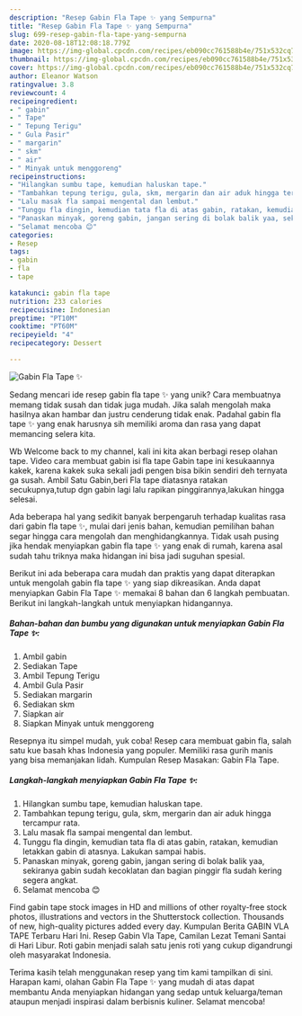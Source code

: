 ```yaml
---
description: "Resep Gabin Fla Tape ✨ yang Sempurna"
title: "Resep Gabin Fla Tape ✨ yang Sempurna"
slug: 699-resep-gabin-fla-tape-yang-sempurna
date: 2020-08-18T12:08:18.779Z
image: https://img-global.cpcdn.com/recipes/eb090cc761588b4e/751x532cq70/gabin-fla-tape-✨-foto-resep-utama.jpg
thumbnail: https://img-global.cpcdn.com/recipes/eb090cc761588b4e/751x532cq70/gabin-fla-tape-✨-foto-resep-utama.jpg
cover: https://img-global.cpcdn.com/recipes/eb090cc761588b4e/751x532cq70/gabin-fla-tape-✨-foto-resep-utama.jpg
author: Eleanor Watson
ratingvalue: 3.8
reviewcount: 4
recipeingredient:
- " gabin"
- " Tape"
- " Tepung Terigu"
- " Gula Pasir"
- " margarin"
- " skm"
- " air"
- " Minyak untuk menggoreng"
recipeinstructions:
- "Hilangkan sumbu tape, kemudian haluskan tape."
- "Tambahkan tepung terigu, gula, skm, mergarin dan air aduk hingga tercampur rata."
- "Lalu masak fla sampai mengental dan lembut."
- "Tunggu fla dingin, kemudian tata fla di atas gabin, ratakan, kemudian letakkan gabin di atasnya. Lakukan sampai habis."
- "Panaskan minyak, goreng gabin, jangan sering di bolak balik yaa, sekiranya gabin sudah kecoklatan dan bagian pinggir fla sudah kering segera angkat."
- "Selamat mencoba 😊"
categories:
- Resep
tags:
- gabin
- fla
- tape

katakunci: gabin fla tape 
nutrition: 233 calories
recipecuisine: Indonesian
preptime: "PT10M"
cooktime: "PT60M"
recipeyield: "4"
recipecategory: Dessert

---
```



![Gabin Fla Tape ✨](https://img-global.cpcdn.com/recipes/eb090cc761588b4e/751x532cq70/gabin-fla-tape-✨-foto-resep-utama.jpg)

Sedang mencari ide resep gabin fla tape ✨ yang unik? Cara membuatnya memang tidak susah dan tidak juga mudah. Jika salah mengolah maka hasilnya akan hambar dan justru cenderung tidak enak. Padahal gabin fla tape ✨ yang enak harusnya sih memiliki aroma dan rasa yang dapat memancing selera kita.

Wb Welcome back to my channel, kali ini kita akan berbagi resep olahan tape. Video cara membuat gabin isi fla tape Gabin tape ini kesukaannya kakek, karena kakek suka sekali jadi pengen bisa bikin sendiri deh ternyata ga susah. Ambil Satu Gabin,beri Fla tape diatasnya ratakan secukupnya,tutup dgn gabin lagi lalu rapikan pinggirannya,lakukan hingga selesai.

Ada beberapa hal yang sedikit banyak berpengaruh terhadap kualitas rasa dari gabin fla tape ✨, mulai dari jenis bahan, kemudian pemilihan bahan segar hingga cara mengolah dan menghidangkannya. Tidak usah pusing jika hendak menyiapkan gabin fla tape ✨ yang enak di rumah, karena asal sudah tahu triknya maka hidangan ini bisa jadi suguhan spesial.


Berikut ini ada beberapa cara mudah dan praktis yang dapat diterapkan untuk mengolah gabin fla tape ✨ yang siap dikreasikan. Anda dapat menyiapkan Gabin Fla Tape ✨ memakai 8 bahan dan 6 langkah pembuatan. Berikut ini langkah-langkah untuk menyiapkan hidangannya.

<!--inarticleads1-->

##### Bahan-bahan dan bumbu yang digunakan untuk menyiapkan Gabin Fla Tape ✨:

1. Ambil  gabin
1. Sediakan  Tape
1. Ambil  Tepung Terigu
1. Ambil  Gula Pasir
1. Sediakan  margarin
1. Sediakan  skm
1. Siapkan  air
1. Siapkan  Minyak untuk menggoreng


Resepnya itu simpel mudah, yuk coba! Resep cara membuat gabin fla, salah satu kue basah khas Indonesia yang populer. Memiliki rasa gurih manis yang bisa memanjakan lidah. Kumpulan Resep Masakan: Gabin Fla Tape. 

<!--inarticleads2-->

##### Langkah-langkah menyiapkan Gabin Fla Tape ✨:

1. Hilangkan sumbu tape, kemudian haluskan tape.
1. Tambahkan tepung terigu, gula, skm, mergarin dan air aduk hingga tercampur rata.
1. Lalu masak fla sampai mengental dan lembut.
1. Tunggu fla dingin, kemudian tata fla di atas gabin, ratakan, kemudian letakkan gabin di atasnya. Lakukan sampai habis.
1. Panaskan minyak, goreng gabin, jangan sering di bolak balik yaa, sekiranya gabin sudah kecoklatan dan bagian pinggir fla sudah kering segera angkat.
1. Selamat mencoba 😊


Find gabin tape stock images in HD and millions of other royalty-free stock photos, illustrations and vectors in the Shutterstock collection. Thousands of new, high-quality pictures added every day. Kumpulan Berita GABIN VLA TAPE Terbaru Hari Ini. Resep Gabin Vla Tape, Camilan Lezat Temani Santai di Hari Libur. Roti gabin menjadi salah satu jenis roti yang cukup digandrungi oleh masyarakat Indonesia. 

Terima kasih telah menggunakan resep yang tim kami tampilkan di sini. Harapan kami, olahan Gabin Fla Tape ✨ yang mudah di atas dapat membantu Anda menyiapkan hidangan yang sedap untuk keluarga/teman ataupun menjadi inspirasi dalam berbisnis kuliner. Selamat mencoba!
